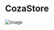 # CozaStore
![image](https://github.com/user-attachments/assets/64a30e5d-e792-4d55-a694-d17a50a2e548)
